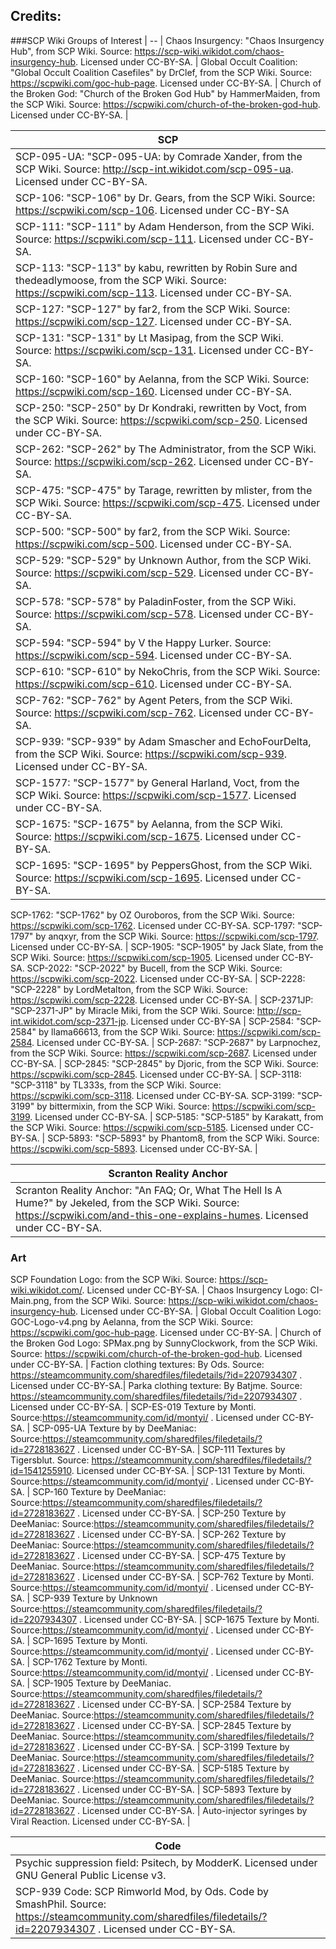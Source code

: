 ## Credits:

###SCP Wiki
Groups of Interest  |
--  |
Chaos Insurgency: "Chaos Insurgency Hub", from SCP Wiki. Source: https://scp-wiki.wikidot.com/chaos-insurgency-hub. Licensed under CC-BY-SA.  |
Global Occult Coalition: "Global Occult Coalition Casefiles" by DrClef, from the SCP Wiki. Source: https://scpwiki.com/goc-hub-page. Licensed under CC-BY-SA.  |
Church of the Broken God: "Church of the Broken God Hub" by HammerMaiden, from the SCP Wiki. Source: https://scpwiki.com/church-of-the-broken-god-hub. Licensed under CC-BY-SA.  |

SCP	|
---	|	
SCP-095-UA: "SCP-095-UA: by Comrade Xander, from the SCP Wiki. Source: http://scp-int.wikidot.com/scp-095-ua. Licensed under CC-BY-SA.	|
SCP-106: "SCP-106" by Dr. Gears, from the SCP Wiki. Source: https://scpwiki.com/scp-106. Licensed under CC-BY-SA	|
SCP-111: "SCP-111" by Adam Henderson, from the SCP Wiki. Source: https://scpwiki.com/scp-111. Licensed under CC-BY-SA.	|
SCP-113: "SCP-113" by kabu, rewritten by Robin Sure and thedeadlymoose, from the SCP Wiki. Source: https://scpwiki.com/scp-113. Licensed under CC-BY-SA. |
SCP-127: "SCP-127" by far2, from the SCP Wiki. Source: https://scpwiki.com/scp-127. Licensed under CC-BY-SA.	|
SCP-131: "SCP-131" by Lt Masipag, from the SCP Wiki. Source: https://scpwiki.com/scp-131. Licensed under CC-BY-SA.	|
SCP-160: "SCP-160" by Aelanna, from the SCP Wiki. Source: https://scpwiki.com/scp-160. Licensed under CC-BY-SA.|
SCP-250: "SCP-250" by Dr Kondraki, rewritten by Voct, from the SCP Wiki. Source: https://scpwiki.com/scp-250. Licensed under CC-BY-SA.	|
SCP-262: "SCP-262" by The Administrator, from the SCP Wiki. Source: https://scpwiki.com/scp-262. Licensed under CC-BY-SA.	|
SCP-475: "SCP-475" by Tarage, rewritten by mlister, from the SCP Wiki. Source: https://scpwiki.com/scp-475. Licensed under CC-BY-SA. |
SCP-500: "SCP-500" by far2, from the SCP Wiki. Source: https://scpwiki.com/scp-500. Licensed under CC-BY-SA.	|
SCP-529: "SCP-529" by Unknown Author, from the SCP Wiki. Source: https://scpwiki.com/scp-529. Licensed under CC-BY-SA.	|
SCP-578: "SCP-578" by PaladinFoster, from the SCP Wiki. Source: https://scpwiki.com/scp-578. Licensed under CC-BY-SA.	|
SCP-594: "SCP-594" by V the Happy Lurker. Source: https://scpwiki.com/scp-594. Licensed under CC-BY-SA. |
SCP-610: "SCP-610" by NekoChris, from the SCP Wiki. Source: https://scpwiki.com/scp-610. Licensed under CC-BY-SA.	|
SCP-762: "SCP-762" by Agent Peters, from the SCP Wiki. Source: https://scpwiki.com/scp-762. Licensed under CC-BY-SA.	|
SCP-939: "SCP-939" by Adam Smascher and EchoFourDelta, from the SCP Wiki. Source: https://scpwiki.com/scp-939. Licensed under CC-BY-SA.	|
SCP-1577: "SCP-1577" by General Harland, Voct, from the SCP Wiki. Source: https://scpwiki.com/scp-1577. Licensed under CC-BY-SA.	|
SCP-1675: "SCP-1675" by Aelanna, from the SCP Wiki. Source: https://scpwiki.com/scp-1675. Licensed under CC-BY-SA.	|
SCP-1695: "SCP-1695" by PeppersGhost, from the SCP Wiki. Source: https://scpwiki.com/scp-1695. Licensed under CC-BY-SA.	|
SCP-1762: "SCP-1762" by OZ Ouroboros, from the SCP Wiki. Source: https://scpwiki.com/scp-1762. Licensed under CC-BY-SA.
SCP-1797: "SCP-1797" by anqxyr, from the SCP Wiki. Source: https://scpwiki.com/scp-1797. Licensed under CC-BY-SA.	|
SCP-1905: "SCP-1905" by Jack Slate, from the SCP Wiki. Source: https://scpwiki.com/scp-1905. Licensed under CC-BY-SA.
SCP-2022: "SCP-2022" by Bucell, from the SCP Wiki. Source: https://scpwiki.com/scp-2022. Licensed under CC-BY-SA. |
SCP-2228: "SCP-2228" by LordMetalton, from the SCP Wiki. Source: https://scpwiki.com/scp-2228. Licensed under CC-BY-SA.	|
SCP-2371JP: "SCP-2371-JP" by Miracle Miki, from the SCP Wiki. Source: http://scp-int.wikidot.com/scp-2371-jp. Licensed under CC-BY-SA	|
SCP-2584: "SCP-2584" by llama66613, from the SCP Wiki. Source: https://scpwiki.com/scp-2584. Licensed under CC-BY-SA.	|
SCP-2687: "SCP-2687" by Larpnochez, from the SCP Wiki. Source: https://scpwiki.com/scp-2687. Licensed under CC-BY-SA. |
SCP-2845: "SCP-2845" by Djoric, from the SCP Wiki. Source: https://scpwiki.com/scp-2845. Licensed under CC-BY-SA.	|
SCP-3118: "SCP-3118" by TL333s, from the SCP Wiki. Source: https://scpwiki.com/scp-3118. Licensed under CC-BY-SA.
SCP-3199: "SCP-3199" by bittermixin, from the SCP Wiki. Source: https://scpwiki.com/scp-3199. Licensed under CC-BY-SA.	|
SCP-5185: "SCP-5185" by Karakatt, from the SCP Wiki. Source: https://scpwiki.com/scp-5185. Licensed under CC-BY-SA.	|
SCP-5893: "SCP-5893" by Phantom8, from the SCP Wiki. Source: https://scpwiki.com/scp-5893. Licensed under CC-BY-SA.	|

Scranton Reality Anchor  |
--  |
Scranton Reality Anchor: "An FAQ; Or, What The Hell Is A Hume?" by Jekeled, from the SCP Wiki. Source: https://scpwiki.com/and-this-one-explains-humes. Licensed under CC-BY-SA. |

### Art
SCP Foundation Logo: from the SCP Wiki. Source: https://scp-wiki.wikidot.com/. Licensed under CC-BY-SA.	|
Chaos Insurgency Logo: CI-Main.png, from the SCP Wiki. Source: https://scp-wiki.wikidot.com/chaos-insurgency-hub. Licensed under CC-BY-SA.  |
Global Occult Coalition Logo: GOC-Logo-v4.png by Aelanna, from the SCP Wiki. Source: https://scpwiki.com/goc-hub-page. Licensed under CC-BY-SA.  |
Church of the Broken God Logo: SPMax.png by SunnyClockwork, from the SCP Wiki. Source: https://scpwiki.com/church-of-the-broken-god-hub. Licensed under CC-BY-SA.  |
Faction clothing textures: By Ods. Source: https://steamcommunity.com/sharedfiles/filedetails/?id=2207934307 . Licensed under CC-BY-SA.|
Parka clothing texture: By Batjme. Source: https://steamcommunity.com/sharedfiles/filedetails/?id=2207934307 . Licensed under CC-BY-SA.	|
SCP-ES-019 Texture by Monti. Source:https://steamcommunity.com/id/montyi/ . Licensed under CC-BY-SA.	|
SCP-095-UA Texture by by DeeManiac: Source:https://steamcommunity.com/sharedfiles/filedetails/?id=2728183627 . Licensed under CC-BY-SA.	|
SCP-111 Textures by Tigersblut. Source: https://steamcommunity.com/sharedfiles/filedetails/?id=1541255910. Licensed under CC-BY-SA.	|
SCP-131 Texture by Monti. Source:https://steamcommunity.com/id/montyi/ . Licensed under CC-BY-SA.	|
SCP-160 Texture by DeeManiac: Source:https://steamcommunity.com/sharedfiles/filedetails/?id=2728183627 . Licensed under CC-BY-SA.	|
SCP-250 Texture by DeeManiac: Source:https://steamcommunity.com/sharedfiles/filedetails/?id=2728183627 . Licensed under CC-BY-SA.	|
SCP-262 Texture by DeeManiac: Source:https://steamcommunity.com/sharedfiles/filedetails/?id=2728183627 . Licensed under CC-BY-SA.	|
SCP-475 Texture by DeeManiac. Source:https://steamcommunity.com/sharedfiles/filedetails/?id=2728183627 . Licensed under CC-BY-SA.	|
SCP-762 Texture by Monti. Source:https://steamcommunity.com/id/montyi/ . Licensed under CC-BY-SA.	|
SCP-939 Texture by Unknown Source:https://steamcommunity.com/sharedfiles/filedetails/?id=2207934307 . Licensed under CC-BY-SA.	|
SCP-1675 Texture by Monti. Source:https://steamcommunity.com/id/montyi/ . Licensed under CC-BY-SA.	|
SCP-1695 Texture by Monti. Source:https://steamcommunity.com/id/montyi/ . Licensed under CC-BY-SA.	|
SCP-1762 Texture by Monti. Source:https://steamcommunity.com/id/montyi/ . Licensed under CC-BY-SA.	|
SCP-1905 Texture by DeeManiac. Source:https://steamcommunity.com/sharedfiles/filedetails/?id=2728183627 . Licensed under CC-BY-SA.	|
SCP-2584 Texture by DeeManiac. Source:https://steamcommunity.com/sharedfiles/filedetails/?id=2728183627 . Licensed under CC-BY-SA.	|
SCP-2845 Texture by DeeManiac. Source:https://steamcommunity.com/sharedfiles/filedetails/?id=2728183627 . Licensed under CC-BY-SA.	|
SCP-3199 Texture by DeeManiac. Source:https://steamcommunity.com/sharedfiles/filedetails/?id=2728183627 . Licensed under CC-BY-SA.	|
SCP-5185 Texture by DeeManiac. Source:https://steamcommunity.com/sharedfiles/filedetails/?id=2728183627 . Licensed under CC-BY-SA.	|
SCP-5893 Texture by DeeManiac. Source:https://steamcommunity.com/sharedfiles/filedetails/?id=2728183627 . Licensed under CC-BY-SA.	|
Auto-injector syringes by Viral Reaction. Licensed under CC-BY-SA.	|

Code	|
---	|
Psychic suppression field: Psitech, by ModderK. Licensed under GNU General Public License v3. |
SCP-939 Code: SCP Rimworld Mod, by Ods. Code by SmashPhil. Source: https://steamcommunity.com/sharedfiles/filedetails/?id=2207934307 . Licensed under CC-BY-SA.	|